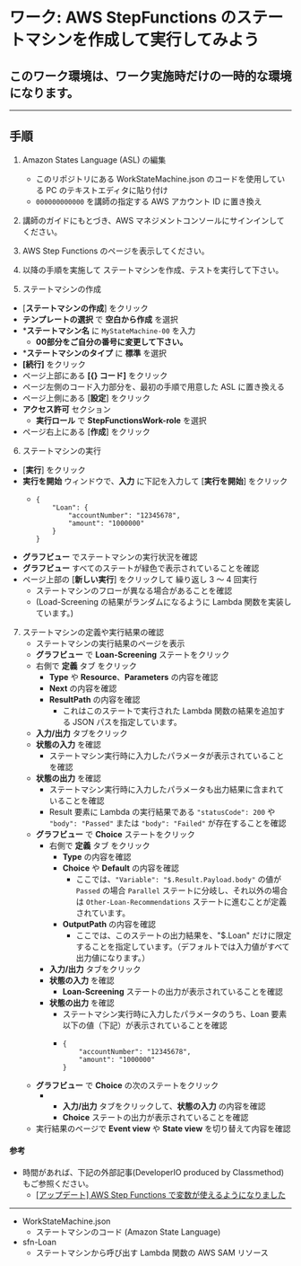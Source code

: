 # ワーク: AWS StepFunctions のステートマシンを作成して実行してみよう

## このワーク環境は、ワーク実施時だけの一時的な環境になります。

---

## 手順

1. Amazon States Language (ASL) の編集
   - このリポジトリにある WorkStateMachine.json のコードを使用している PC のテキストエディタに貼り付け
   - `000000000000` を講師の指定する AWS アカウント ID に置き換え
     
2. 講師のガイドにもとづき、AWS マネジメントコンソールにサインインしてください。

3. AWS Step Functions のページを表示してください。

4. 以降の手順を実施して ステートマシンを作成、テストを実行して下さい。

5. ステートマシンの作成
  - [**ステートマシンの作成**] をクリック
  - **テンプレートの選択** で **空白から作成** を選択
  - ***ステートマシン名** に `MyStateMachine-00` を入力
    - **00部分をご自分の番号に変更して下さい。**
  - ***ステートマシンのタイプ** に **標準** を選択
  - **[続行]** をクリック
  - ページ上部にある **[{} コード]** をクリック
  - ページ左側のコード入力部分を、最初の手順で用意した ASL に置き換える
  - ページ上側にある [**設定**] をクリック
  - **アクセス許可** セクション
    - **実行ロール** で **StepFunctionsWork-role** を選択
  - ページ右上にある [**作成**] をクリック

6. ステートマシンの実行
  - [**実行**] をクリック
  - **実行を開始** ウィンドウで、**入力** に下記を入力して [**実行を開始**] をクリック
    - ```
      {
          "Loan": {
              "accountNumber": "12345678",
              "amount": "1000000"
          }
      }
      ``` 
  - **グラフビュー** でステートマシンの実行状況を確認
  - **グラフビュー** すべてのステートが緑色で表示されていることを確認
  - ページ上部の [**新しい実行**] をクリックして 繰り返し 3 ～ 4 回実行
    - ステートマシンのフローが異なる場合があることを確認
    - (Load-Screening の結果がランダムになるように Lambda 関数を実装しています。)
    
7. ステートマシンの定義や実行結果の確認
   - ステートマシンの実行結果のページを表示
   - **グラフビュー** で **Loan-Screening** ステートをクリック
   - 右側で **定義** タブ をクリック
     - **Type** や **Resource**、**Parameters** の内容を確認
     - **Next** の内容を確認
     - **ResultPath** の内容を確認
       - これはこのステートで実行された Lambda 関数の結果を追加する JSON パスを指定しています。
   - **入力/出力** タブをクリック
   - **状態の入力** を確認
     - ステートマシン実行時に入力したパラメータが表示されていることを確認
   - **状態の出力** を確認
     - ステートマシン実行時に入力したパラメータも出力結果に含まれていることを確認
     - Result 要素に Lambda の実行結果である `"statusCode": 200` や `"body": "Passed"` または `"body": "Failed"` が存在することを確認
   - **グラフビュー** で **Choice** ステートをクリック
     - 右側で **定義** タブ をクリック
       - **Type** の内容を確認
       - **Choice** や **Default** の内容を確認
         - ここでは、`"Variable": "$.Result.Payload.body"` の値が `Passed` の場合 `Parallel` ステートに分岐し、それ以外の場合は `Other-Loan-Recommendations` ステートに進むことが定義されています。
       - **OutputPath** の内容を確認
         - ここでは、このステートの出力結果を、"$.Loan" だけに限定することを指定しています。（デフォルトでは入力値がすべて出力値になります。） 
     - **入力/出力** タブをクリック
     - **状態の入力** を確認
       - **Loan-Screening** ステートの出力が表示されていることを確認
     - **状態の出力** を確認
       - ステートマシン実行時に入力したパラメータのうち、Loan 要素以下の値（下記）が表示されていることを確認
       - ```
         {
             "accountNumber": "12345678",
             "amount": "1000000"
         }
         ```
   - **グラフビュー** で **Choice** の次のステートをクリック
     - - **入力/出力** タブをクリックして、**状態の入力** の内容を確認
       - **Choice** ステートの出力が表示されていることを確認
   - 実行結果のページで **Event view** や **State view** を切り替えて内容を確認
#### 参考
* 時間があれば、下記の外部記事(DeveloperIO produced by Classmethod)もご参照ください。
  - [[アップデート] AWS Step Functions で変数が使えるようになりました](https://dev.classmethod.jp/articles/step-functions-variables/)
---

* WorkStateMachine.json
  - ステートマシンのコード (Amazon State Language)
* sfn-Loan
  - ステートマシンから呼び出す Lambda 関数の AWS SAM リソース






